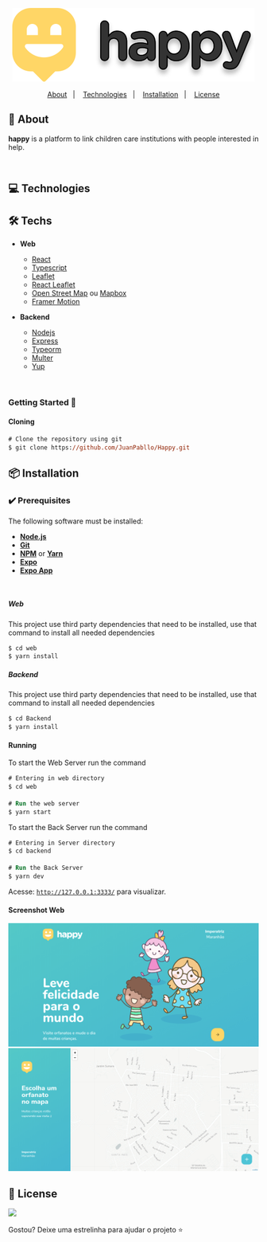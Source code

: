 <div align="center">

![](.Github/images/Logo.svg)

<p align="center">
  <a href="#bookmark-about">About</a>&nbsp;&nbsp;&nbsp;|&nbsp;&nbsp;&nbsp;
  <a href="#computer-technologies">Technologies</a>&nbsp;&nbsp;&nbsp;|&nbsp;&nbsp;&nbsp;
  <a href="#package-installation">Installation</a>&nbsp;&nbsp;&nbsp;|&nbsp;&nbsp;&nbsp;
  <a href="#memo-license">License</a>
</p>

</div>

## :bookmark: About

**happy** is a platform to link children care institutions with people interested in help.

<br>

## :computer: Technologies

## 🛠 Techs

- **Web**

  - [React](https://reactjs.org/)
  - [Typescript](https://www.typescriptlang.org/)
  - [Leaflet](https://leafletjs.com/)
  - [React Leaflet](https://react-leaflet.js.org/)
  - [Open Street Map](https://www.openstreetmap.org/) ou [Mapbox](https://www.mapbox.com/)
  - [Framer Motion](https://www.framer.com/motion/)

- **Backend**
  - [Nodejs](https://nodejs.org/en/)
  - [Express](https://expressjs.com/)
  - [Typeorm](https://typeorm.io/)
  - [Multer](https://github.com/expressjs/multer)
  - [Yup](https://github.com/jquense/yup)

<br>

### Getting Started 🚀

#### Cloning

```ps
# Clone the repository using git
$ git clone https://github.com/JuanPabllo/Happy.git
```

## :package: Installation

### :heavy_check_mark: **Prerequisites**

The following software must be installed:

- **[Node.js](https://nodejs.org/en/)**
- **[Git](https://git-scm.com/)**
- **[NPM](https://www.npmjs.com/)** or **[Yarn](https://yarnpkg.com/)**
- **[Expo](https://expo.io/)**
- **[Expo App](https://play.google.com/store/apps/details?id=host.exp.exponent)**

<br>

##### Web

This project use third party dependencies that need to be installed, use that command to install all needed dependencies

```ps
$ cd web
$ yarn install
```

##### Backend

This project use third party dependencies that need to be installed, use that command to install all needed dependencies

```ps
$ cd Backend
$ yarn install
```

#### Running

To start the Web Server run the command

```ps
# Entering in web directory
$ cd web

# Run the web server
$ yarn start
```

To start the Back Server run the command

```ps
# Entering in Server directory
$ cd backend

# Run the Back Server
$ yarn dev
```

Acesse: [`http://127.0.0.1:3333/`](http://127.0.0.1:3333/) para visualizar.

#### Screenshot Web

![](.Github/images/Web1.png)
![](.Github/images/Web2.png)

## :memo: License

![](https://img.shields.io/github/license/JuanPabllo/Happy)

Gostou? Deixe uma estrelinha para ajudar o projeto ⭐

